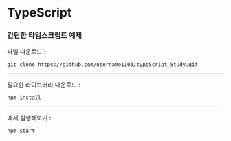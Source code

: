 # TypeScript

### 간단한 타입스크립트 예제
파일 다운로드 :

```
git clone https://github.com/username1103/typeScript_Study.git
```

---

필요한 라이브러리 다운로드 :

```
npm install
```

---

예제 실행해보기 :

```
npm start
```
